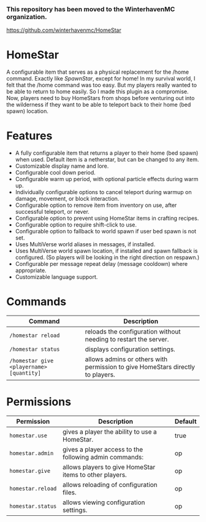 ### This repository has been moved to the WinterhavenMC organization.

https://github.com/winterhavenmc/HomeStar

# HomeStar

A configurable item that serves as a physical replacement for the /home command. Exactly like *SpawnStar*, except for home! In my survival world, I felt that the /home command was too easy. But my players really wanted to be able to return to home easily. So I made this plugin as a compromise. Now, players need to buy HomeStars from shops before venturing out into the wilderness if they want to be able to teleport back to their home (bed spawn) location.

# Features

*   A fully configurable item that returns a player to their home (bed spawn) when used. Default item is a netherstar, but can be changed to any item.
*   Customizable display name and lore.
*   Configurable cool down period.
*   Configurable warm up period, with optional particle effects during warm up.
*   Individually configurable options to cancel teleport during warmup on damage, movement, or block interaction.
*   Configurable option to remove item from inventory on use, after successful teleport, or never.
*   Configurable option to prevent using HomeStar items in crafting recipes.
*   Configurable option to require shift-click to use.
*   Configurable option to fallback to world spawn if user bed spawn is not set.
*   Uses MultiVerse world aliases in messages, if installed.
*   Uses MultiVerse world spawn location, if installed and spawn fallback is configured. (So players will be looking in the right direction on respawn.)
*   Configurable per message repeat delay (message cooldown) where appropriate.
*   Customizable language support.

# Commands

Command | Description
------- | -----------
`/homestar reload` | reloads the configuration without needing to restart the server.
`/homestar status` | displays configuration settings.
`/homestar give <playername> [quantity]` | allows admins or others with permission to give HomeStars directly to players.

# Permissions

Permission | Description | Default
---------- | ----------- | -------
`homestar.use` | gives a player the ability to use a HomeStar. | true
`homestar.admin` | gives a player access to the following admin commands: | op
`homestar.give` | allows players to give HomeStar items to other players. | op
`homestar.reload` | allows reloading of configuration files. | op
`homestar.status` | allows viewing configuration settings. | op
